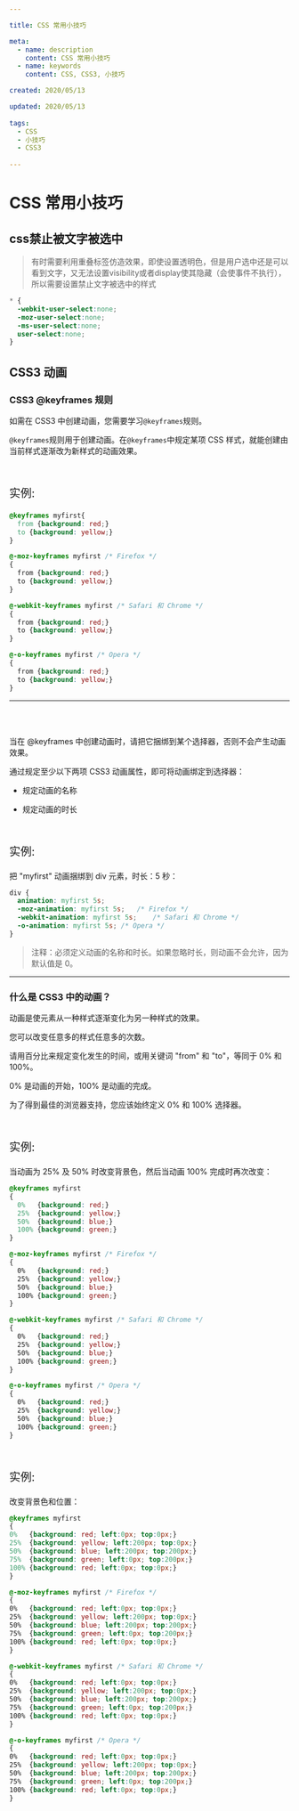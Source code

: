```yaml
---

title: CSS 常用小技巧

meta:
  - name: description
    content: CSS 常用小技巧
  - name: keywords
    content: CSS, CSS3, 小技巧

created: 2020/05/13

updated: 2020/05/13
 
tags:
  - CSS
  - 小技巧
  - CSS3
 
---
```


# CSS 常用小技巧

## css禁止被文字被选中

> 有时需要利用重叠标签仿造效果，即使设置透明色，但是用户选中还是可以看到文字，又无法设置visibility或者display使其隐藏（会使事件不执行），所以需要设置禁止文字被选中的样式

```css
* {
  -webkit-user-select:none;
  -moz-user-select:none;
  -ms-user-select:none;
  user-select:none;
}
```

## CSS3 动画

### CSS3 @keyframes 规则

如需在 CSS3 中创建动画，您需要学习` @keyframes `规则。

` @keyframes `规则用于创建动画。在` @keyframes `中规定某项 CSS 样式，就能创建由当前样式逐渐改为新样式的动画效果。


<br>
<p class="big-size">实例:</p>


```css
@keyframes myfirst{
  from {background: red;}
  to {background: yellow;}
}

@-moz-keyframes myfirst /* Firefox */
{
  from {background: red;}
  to {background: yellow;}
}

@-webkit-keyframes myfirst /* Safari 和 Chrome */
{
  from {background: red;}
  to {background: yellow;}
}

@-o-keyframes myfirst /* Opera */
{
  from {background: red;}
  to {background: yellow;}
}
```

----- 

<br>
<br>


当在 @keyframes 中创建动画时，请把它捆绑到某个选择器，否则不会产生动画效果。

通过规定至少以下两项 CSS3 动画属性，即可将动画绑定到选择器：

- 规定动画的名称

- 规定动画的时长

<br>
<p class="big-size">实例:</p>

把 "myfirst" 动画捆绑到 div 元素，时长：5 秒：

```css
div {
  animation: myfirst 5s;
  -moz-animation: myfirst 5s;	/* Firefox */
  -webkit-animation: myfirst 5s;	/* Safari 和 Chrome */
  -o-animation: myfirst 5s;	/* Opera */
}
```


> 注释：必须定义动画的名称和时长。如果忽略时长，则动画不会允许，因为默认值是 0。

----

### 什么是 CSS3 中的动画？

动画是使元素从一种样式逐渐变化为另一种样式的效果。

您可以改变任意多的样式任意多的次数。

请用百分比来规定变化发生的时间，或用关键词 "from" 和 "to"，等同于 0% 和 100%。

0% 是动画的开始，100% 是动画的完成。

为了得到最佳的浏览器支持，您应该始终定义 0% 和 100% 选择器。

<br>
<p class="big-size">实例:</p>

当动画为 25% 及 50% 时改变背景色，然后当动画 100% 完成时再次改变：

```css
@keyframes myfirst
{
  0%   {background: red;}
  25%  {background: yellow;}
  50%  {background: blue;}
  100% {background: green;}
}

@-moz-keyframes myfirst /* Firefox */
{
  0%   {background: red;}
  25%  {background: yellow;}
  50%  {background: blue;}
  100% {background: green;}
}

@-webkit-keyframes myfirst /* Safari 和 Chrome */
{
  0%   {background: red;}
  25%  {background: yellow;}
  50%  {background: blue;}
  100% {background: green;}
}

@-o-keyframes myfirst /* Opera */
{
  0%   {background: red;}
  25%  {background: yellow;}
  50%  {background: blue;}
  100% {background: green;}
}
```


<br>
<p class="big-size">实例:</p>

改变背景色和位置：


```css
@keyframes myfirst
{
0%   {background: red; left:0px; top:0px;}
25%  {background: yellow; left:200px; top:0px;}
50%  {background: blue; left:200px; top:200px;}
75%  {background: green; left:0px; top:200px;}
100% {background: red; left:0px; top:0px;}
}

@-moz-keyframes myfirst /* Firefox */
{
0%   {background: red; left:0px; top:0px;}
25%  {background: yellow; left:200px; top:0px;}
50%  {background: blue; left:200px; top:200px;}
75%  {background: green; left:0px; top:200px;}
100% {background: red; left:0px; top:0px;}
}

@-webkit-keyframes myfirst /* Safari 和 Chrome */
{
0%   {background: red; left:0px; top:0px;}
25%  {background: yellow; left:200px; top:0px;}
50%  {background: blue; left:200px; top:200px;}
75%  {background: green; left:0px; top:200px;}
100% {background: red; left:0px; top:0px;}
}

@-o-keyframes myfirst /* Opera */
{
0%   {background: red; left:0px; top:0px;}
25%  {background: yellow; left:200px; top:0px;}
50%  {background: blue; left:200px; top:200px;}
75%  {background: green; left:0px; top:200px;}
100% {background: red; left:0px; top:0px;}
}
```



<style>
  .big-size{
    font-size:20px;
    margin:20px 0;
  }
</style>